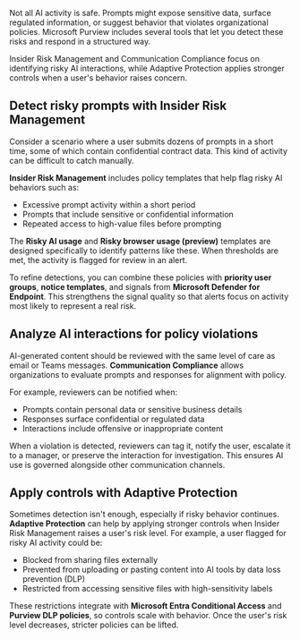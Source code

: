 Not all AI activity is safe. Prompts might expose sensitive data, surface regulated information, or suggest behavior that violates organizational policies. Microsoft Purview includes several tools that let you detect these risks and respond in a structured way.

Insider Risk Management and Communication Compliance focus on identifying risky AI interactions, while Adaptive Protection applies stronger controls when a user's behavior raises concern.

## Detect risky prompts with Insider Risk Management

Consider a scenario where a user submits dozens of prompts in a short time, some of which contain confidential contract data. This kind of activity can be difficult to catch manually.

**Insider Risk Management** includes policy templates that help flag risky AI behaviors such as:

- Excessive prompt activity within a short period
- Prompts that include sensitive or confidential information
- Repeated access to high-value files before prompting

The **Risky AI usage** and **Risky browser usage (preview)** templates are designed specifically to identify patterns like these. When thresholds are met, the activity is flagged for review in an alert.

To refine detections, you can combine these policies with **priority user groups**, **notice templates**, and signals from **Microsoft Defender for Endpoint**. This strengthens the signal quality so that alerts focus on activity most likely to represent a real risk.

## Analyze AI interactions for policy violations

AI-generated content should be reviewed with the same level of care as email or Teams messages. **Communication Compliance** allows organizations to evaluate prompts and responses for alignment with policy.

For example, reviewers can be notified when:

- Prompts contain personal data or sensitive business details
- Responses surface confidential or regulated data
- Interactions include offensive or inappropriate content

When a violation is detected, reviewers can tag it, notify the user, escalate it to a manager, or preserve the interaction for investigation. This ensures AI use is governed alongside other communication channels.

## Apply controls with Adaptive Protection

Sometimes detection isn't enough, especially if risky behavior continues. **Adaptive Protection** can help by applying stronger controls when Insider Risk Management raises a user's risk level. For example, a user flagged for risky AI activity could be:

- Blocked from sharing files externally
- Prevented from uploading or pasting content into AI tools by data loss prevention (DLP)
- Restricted from accessing sensitive files with high-sensitivity labels

These restrictions integrate with **Microsoft Entra Conditional Access** and **Purview DLP policies**, so controls scale with behavior. Once the user's risk level decreases, stricter policies can be lifted.
